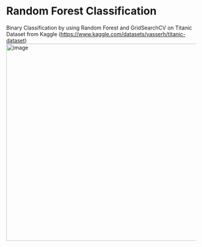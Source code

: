 # Random Forest Classification
Binary Classification by using Random Forest and GridSearchCV on Titanic Dataset from Kaggle (https://www.kaggle.com/datasets/yasserh/titanic-dataset)
<img width="702" height="525" alt="image" src="https://github.com/user-attachments/assets/3c1aa88f-7286-43b6-a0bc-d01222f00a36" />
